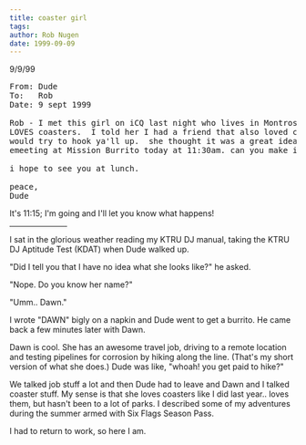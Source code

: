 ```yaml
---
title: coaster girl
tags: 
author: Rob Nugen
date: 1999-09-09
---
```


<p class=date>9/9/99</p>

<pre>
From: Dude
To:   Rob
Date: 9 sept 1999

Rob - I met this girl on iCQ last night who lives in Montrose are and
LOVES coasters.  I told her I had a friend that also loved coasters and
would try to hook ya'll up.  she thought it was a great idea.  we ar
emeeting at Mission Burrito today at 11:30am. can you make it?

i hope to see you at lunch.

peace,
Dude
</pre>

<p>It's 11:15; I'm going and I'll let you know what happens!

<p><hr align="left" width="20%">

<p>I sat in the glorious weather reading my KTRU DJ manual, taking the KTRU DJ Aptitude Test (KDAT) when Dude walked up.

<p>"Did I tell you that I have no idea what she looks like?" he asked.

<p>"Nope.  Do you know her name?"

<p>"Umm..  Dawn."

<p>I wrote "DAWN" bigly on a napkin and Dude went to get a burrito. He came back a few minutes later with Dawn.

<p>Dawn is cool. She has an awesome travel job, driving to a remote location and testing pipelines for corrosion by hiking along the line. (That's my short version of what she does.)  Dude was like, "whoah! you get paid to hike?"  

<p>We talked job stuff a lot and then Dude had to leave and Dawn and I talked coaster stuff. My sense is that she loves coasters like I did last year.. loves them, but hasn't been to a lot of parks. I described some of my adventures during the summer armed with Six Flags Season Pass.

<p>I had to return to work, so here I am.
